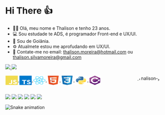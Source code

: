 # Hi There 👍

- 👩‍💻 Olá, meu nome e Thalison e tenho 23 anos.
- 💻 Sou estudade te ADS, é programador Front-end e UX/UI.
- 👩 Sou de Goiânia.
- ⚙️ Atualmete estou me aprofudando em UX/UI. 
- 📧 Contate-me no email: thalison.moreira@hotmail.com ou thalison.silvamoreira@gmail.com

<div>
  <a href="https://github.com/imthalison">
  <img height="180em" src="https://github-readme-stats.vercel.app/api?username=imthalison&show_icons=true&theme=dark&include_all_commits=true&count_private=true"/>
  <img height="180em" src="https://github-readme-stats.vercel.app/api/top-langs/?username=imthalison&layout=compact&langs_count=7&theme=dark"/>
</div>
<div style="display: inline_block"><br>
  <img align="center" alt="thalison-Js" height="30" width="40" src="https://raw.githubusercontent.com/devicons/devicon/master/icons/javascript/javascript-plain.svg">
  <img align="center" alt="thalison-Ts" height="30" width="40" src="https://raw.githubusercontent.com/devicons/devicon/master/icons/typescript/typescript-plain.svg">
  <img align="center" alt="Thalison-React" height="30" width="40" src="https://raw.githubusercontent.com/devicons/devicon/master/icons/react/react-original.svg">
  <img align="center" alt="Thalison-HTML" height="30" width="40" src="https://raw.githubusercontent.com/devicons/devicon/master/icons/html5/html5-original.svg">
  <img align="center" alt="Thalison-CSS" height="30" width="40" src="https://raw.githubusercontent.com/devicons/devicon/master/icons/css3/css3-original.svg">
  <img align="center" alt="Thalison-Python" height="30" width="40" src="https://raw.githubusercontent.com/devicons/devicon/master/icons/python/python-original.svg">
  <img align="center" alt="Thalison-Csharp" height="30" width="40" src="https://raw.githubusercontent.com/devicons/devicon/master/icons/csharp/csharp-original.svg">
  <img align="right" alt="Thalison-pic" height="150" style="border-radius:50px;" 
   src="https://cdn.jsdelivr.net/gh/devicons/devicon/icons/figma/figma-original.svg" />
  </div>
  
##
  <div>
    <a href="https://www.youtube.com/channel/UCT7TYtkbspm7sRDoaZZfJDg" target="_blank"><img src="https://img.shields.io/badge/YouTube-FF0000?style=for-the-badge&logo=youtube&logoColor=white" target="_blank"></a>
  <a href="https://instagram.com/ms_thalison" target="_blank"><img src="https://img.shields.io/badge/-Instagram-%23E4405F?style=for-the-badge&logo=instagram&logoColor=white" target="_blank"></a>
 	<a href="https://www.twitch.tv/rafaballerinii" target="_blank"><img src="https://img.shields.io/badge/Twitch-9146FF?style=for-the-badge&logo=twitch&logoColor=white" target="_blank"></a>
 <a href=" https://discord.gg/V9HxRWd" target="_blank"><img src="https://img.shields.io/badge/Discord-7289DA?style=for-the-badge&logo=discord&logoColor=white" target="_blank"></a> 
  <a href = "mailto:thalison.moreira@hotmail.com"><img src="https://img.shields.io/badge/-Gmail-%23333?style=for-the-badge&logo=gmail&logoColor=white" target="_blank"></a>
  <a href="https://www.linkedin.com/in/thalison-moreira-020077221" target="_blank"><img src="https://img.shields.io/badge/-LinkedIn-%230077B5?style=for-the-badge&logo=linkedin&logoColor=white" target="_blank"></a>
    
  </div>
  
  ![Snake animation](https://github.com//thalison1/thalison1/blob/output/github-contribution-grid-snake.svg)
